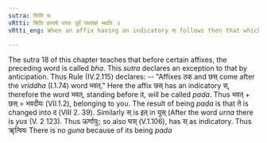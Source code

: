 ```yaml
---
sutra: सिति च
vRtti: सिति प्रत्यये परतः पूर्वं पदसंज्ञं भवति ॥
vRtti_eng: When an affix having an indicatory स् follows then that which precedes it is called _pada_.

---
```

The sutra 18 of this chapter teaches that before certain affixes, the preceding word is called _bha_. This _sutra_ declares an exception to that by anticipation. Thus Rule (IV.2.115) declares: -- "Affixes ठक् and छस् come after the _vriddha_ (I.1.74) word भवत्." Here the affix छस् has an indicatory स्, therefore the word भवत्, standing before it, will be called _pada_. Thus भवत् + छस् = भवदीयः (VII.1.2), belonging to you. The result of being _pada_ is that ते is changed into द (VIII 2. 39). Similarly स् is इत् in युस् (After the word _urna_ there is _yus_ (V. 2 123). Thus ऊर्णायुः; so also घस् (V.1.106), has स् as indicatory. Thus ॠत्वियः There is no _guna_ because of its being _pada_